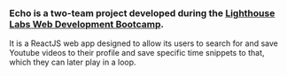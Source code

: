 ### Echo is a two-team project developed during the [Lighthouse Labs Web Development Bootcamp](https://www.lighthouselabs.ca/en/web-development-bootcamp).

It is a ReactJS web app designed to allow its users to search for and save Youtube videos to their profile and save specific time snippets to that, which they can later play in a loop.